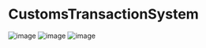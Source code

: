 # CustomsTransactionSystem
![image](https://github.com/user-attachments/assets/0f2f620d-8db4-464f-9782-525c0caa3c70)
![image](https://github.com/user-attachments/assets/a75dd3e3-eaea-4826-8275-85bb7ec943a9)
![image](https://github.com/user-attachments/assets/3d5f0521-e4d8-4685-a897-783c02cf5600)
